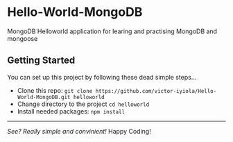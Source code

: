 # Hello-World-MongoDB
MongoDB Helloworld application for learing and practising MongoDB and mongoose

## Getting Started
You can set up this project by following these dead simple steps...
- Clone this repo: `git clone https://github.com/victor-iyiola/Hello-World-MongoDB.git helloworld`
- Change directory to the project `cd helloworld`
- Install needed packages: `npm install`
_______________
_See? Really simple and convinient!_ Happy Coding!
